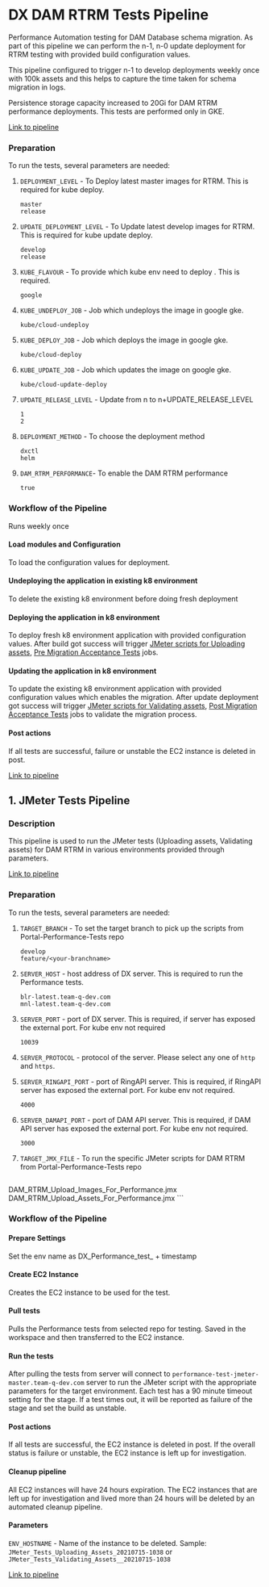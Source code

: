 # DX DAM RTRM Tests Pipeline

Performance Automation testing for DAM Database schema migration. As part of this pipeline we can perform the n-1, n-0 update deployment for RTRM testing with provided build configuration values.

This pipeline configured to trigger n-1 to develop deployments weekly once with 100k assets and this helps to capture the time taken for schema migration in logs.

Persistence storage capacity increased to 20Gi for DAM RTRM performance deployments. This tests are performed only in GKE.

[Link to pipeline](https://portal-jenkins-develop.cwp.pnp-hcl.com/job/kube/job/DAM-RTRM-Deployments/job/dam-rtrm-test-automation/)

### Preparation

To run the tests, several parameters are needed:

1. `DEPLOYMENT_LEVEL` - To Deploy latest master images for RTRM. This is required for kube deploy.
    ```
    master
    release
    ```

2. `UPDATE_DEPLOYMENT_LEVEL` - To Update latest develop images for RTRM. This is required for kube update deploy.

    ```
    develop
    release
    ```

3. `KUBE_FLAVOUR` - To provide which kube env need to deploy . This is required.

    ```
    google
    ```

4. `KUBE_UNDEPLOY_JOB` - Job which undeploys the image in google gke.

    ```
    kube/cloud-undeploy
    ```

5. `KUBE_DEPLOY_JOB` - Job which deploys the image in google gke.

    ```
    kube/cloud-deploy
    ```

6. `KUBE_UPDATE_JOB` - Job which updates the image on google gke.

    ```
    kube/cloud-update-deploy
    ```

7. `UPDATE_RELEASE_LEVEL` - Update from n to n+UPDATE_RELEASE_LEVEL
    ```
    1
    2
    ```
8. `DEPLOYMENT_METHOD` - To choose the deployment method
    ```
    dxctl
    helm
    ```
9. `DAM_RTRM_PERFORMANCE`- To enable the DAM RTRM performance
    ```
    true
    ```

### Workflow of the Pipeline
Runs weekly once
#### Load modules and Configuration
To load the configuration values for deployment.

#### Undeploying the application in existing k8 environment 
To delete the existing k8 environment before doing fresh deployment

#### Deploying the application in k8 environment
To deploy fresh k8 environment application with provided configuration values. After build got success will trigger [JMeter scripts for Uploading assets](https://portal-jenkins-develop.cwp.pnp-hcl.com/job/CI/job/DAM_RTRM_Automation_Tests/job/DAM_JMeter_Tests), [Pre Migration Acceptance Tests](https://portal-jenkins-develop.cwp.pnp-hcl.com/job/CI/job/DAM_RTRM_Automation_Tests/job/DAM_Migration_Tests/) jobs.

#### Updating the application in k8 environment
To update the existing k8 environment application with provided configuration values which enables the migration. After update deployment got success will trigger [JMeter scripts for Validating assets](https://portal-jenkins-develop.cwp.pnp-hcl.com/job/CI/job/DAM_RTRM_Automation_Tests/job/DAM_JMeter_Tests), [Post Migration Acceptance Tests](https://portal-jenkins-develop.cwp.pnp-hcl.com/job/CI/job/DAM_RTRM_Automation_Tests/job/DAM_Migration_Tests/) jobs to validate the migration process.

#### Post actions
If all tests are successful, failure or unstable the EC2 instance is deleted in post.

[Link to pipeline](https://portal-jenkins-develop.cwp.pnp-hcl.com/job/kube/job/DAM-RTRM-Deployments/job/dam-rtrm-test-automation/)

## 1. JMeter Tests Pipeline

### Description

This pipeline is used to run the JMeter tests (Uploading assets, Validating assets) for DAM RTRM in various environments provided through parameters.

[Link to pipeline](https://portal-jenkins-develop.cwp.pnp-hcl.com/job/CI/job/DAM_RTRM_Automation_Tests/job/DAM_JMeter_Tests)

### Preparation

To run the tests, several parameters are needed:

1. `TARGET_BRANCH` - To set the target branch to pick up the scripts from Portal-Performance-Tests repo
    ```
    develop
    feature/<your-branchname>
    ```

2. `SERVER_HOST` - host address of DX server. This is required to run the Performance tests.

    ```
    blr-latest.team-q-dev.com
    mnl-latest.team-q-dev.com
    ```

3. `SERVER_PORT` - port of DX server. This is required, if server has exposed the external port. For kube env not required

    ```
    10039
    ```

4. `SERVER_PROTOCOL` - protocol of the server. Please select any one of `http` and `https`.

5. `SERVER_RINGAPI_PORT` - port of RingAPI server. This is required, if RingAPI server has exposed the external port. For kube env not required.

    ```
    4000
    ```

6. `SERVER_DAMAPI_PORT` - port of DAM API server. This is required, if DAM API server has exposed the external port. For kube env not required.

    ```
    3000
    ```

7. `TARGET_JMX_FILE` - To run the specific JMeter scripts for DAM RTRM from Portal-Performance-Tests repo
    ```
  DAM_RTRM_Upload_Images_For_Performance.jmx
  DAM_RTRM_Upload_Assets_For_Performance.jmx
    ```
### Workflow of the Pipeline

#### Prepare Settings
Set the env name as DX_Performance_test_ + timestamp 

#### Create EC2 Instance 
Creates the EC2 instance to be used for the test.

#### Pull tests
Pulls the Performance tests from selected repo for testing. Saved in the workspace and then transferred to the EC2 instance.

#### Run the tests
After pulling the tests from server will connect to `performance-test-jmeter-master.team-q-dev.com` server to run the JMeter script with the appropriate parameters for the target environment. Each test has a 90 minute timeout setting for the stage. If a test times out, it will be reported as failure of the stage and set the build as unstable.

#### Post actions
If all tests are successful, the EC2 instance is deleted in post. If the overall status is failure or unstable, the EC2 instance is left up for investigation.


#### Cleanup pipeline
All EC2 instances will have 24 hours expiration. The EC2 instances that are left up for investigation and lived more than 24 hours will be deleted by an automated cleanup pipeline.

#### Parameters
`ENV_HOSTNAME` - Name of the instance to be deleted. Sample: `JMeter_Tests_Uploading_Assets_20210715-1038` or `JMeter_Tests_Validating_Assets__20210715-1038`


[Link to pipeline](https://portal-jenkins-develop.cwp.pnp-hcl.com/job/CI/job/DAM_RTRM_Automation_Tests/job/DAM_JMeter_Tests)